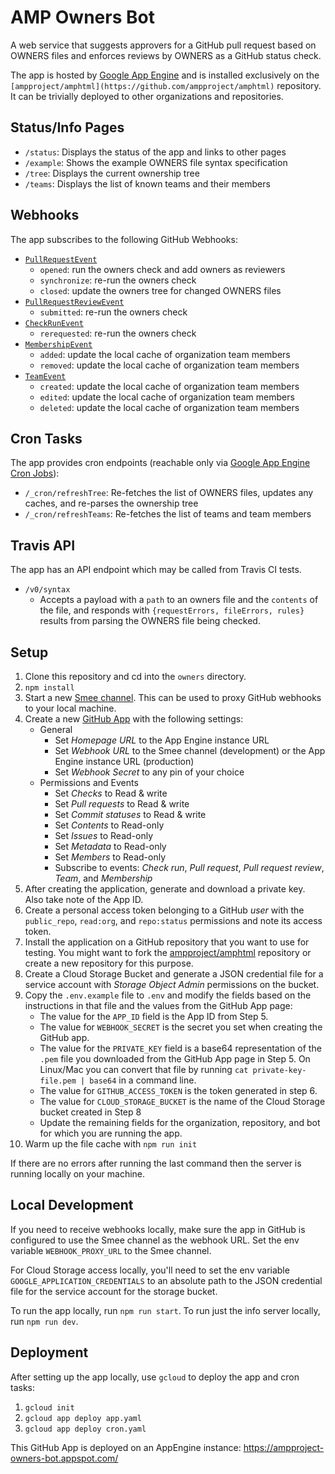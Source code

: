 AMP Owners Bot
==============

A web service that suggests approvers for a GitHub pull request based on OWNERS
files and enforces reviews by OWNERS as a GitHub status check.

The app is hosted by [Google App Engine](https://amp-pr-deploy-bot.appspot.com) and is installed exclusively on the `[ampproject/amphtml](https://github.com/ampproject/amphtml)` repository. It can be trivially deployed to other organizations and repositories.

Status/Info Pages
-----------------

* `/status`: Displays the status of the app and links to other pages
* `/example`: Shows the example OWNERS file syntax specification
* `/tree`: Displays the current ownership tree
* `/teams`: Displays the list of known teams and their members

Webhooks
--------

The app subscribes to the following GitHub Webhooks:

* [`PullRequestEvent`](https://developer.github.com/v3/activity/events/types/#pullrequestevent)
  * `opened`: run the owners check and add owners as reviewers
  * `synchronize`: re-run the owners check
  * `closed`: update the owners tree for changed OWNERS files
* [`PullRequestReviewEvent`](https://developer.github.com/v3/activity/events/types/#pullrequestreviewevent)
  * `submitted`: re-run the owners check
* [`CheckRunEvent`](https://developer.github.com/v3/activity/events/types/#pullrequestreviewevent)
  * `rerequested`: re-run the owners check
* [`MembershipEvent`](https://developer.github.com/v3/activity/events/types/#membershipevent)
  * `added`: update the local cache of organization team members
  * `removed`: update the local cache of organization team members
* [`TeamEvent`](https://developer.github.com/v3/activity/events/types/#teamevent)
  * `created`: update the local cache of organization team members
  * `edited`: update the local cache of organization team members
  * `deleted`: update the local cache of organization team members

Cron Tasks
----------

The app provides cron endpoints (reachable only via [Google App Engine Cron Jobs](https://cloud.google.com/appengine/docs/flexible/nodejs/scheduling-jobs-with-cron-yaml)):

* `/_cron/refreshTree`: Re-fetches the list of OWNERS files, updates any caches, and re-parses the ownership tree
* `/_cron/refreshTeams`: Re-fetches the list of teams and team members

Travis API
----------

The app has an API endpoint which may be called from Travis CI tests.

* `/v0/syntax`
  * Accepts a payload with a `path` to an owners file and the `contents` of the file, and responds with `{requestErrors, fileErrors, rules}` results from parsing the OWNERS file being checked.

Setup
-----

1. Clone this repository and cd into the `owners` directory.
2. `npm install`
3. Start a new [Smee channel](https://smee.io/). This can be used to proxy
   GitHub webhooks to your local machine.
4. Create a new [GitHub App](https://github.com/settings/apps/new) with the following settings:
   * General
     * Set _Homepage URL_ to the App Engine instance URL
     * Set _Webhook URL_ to the Smee channel (development) or the App Engine instance URL (production)
     * Set _Webhook Secret_ to any pin of your choice
   * Permissions and Events
     * Set _Checks_ to Read & write
     * Set _Pull requests_ to Read & write
     * Set _Commit statuses_ to Read & write
     * Set _Contents_ to Read-only
     * Set _Issues_ to Read-only
     * Set _Metadata_ to Read-only
     * Set _Members_ to Read-only
     * Subscribe to events: _Check run_, _Pull request_, _Pull request review_, _Team_, and _Membership_
5. After creating the application, generate and download a private key. Also
   take note of the App ID.
6. Create a personal access token belonging to a GitHub _user_ with the
   `public_repo`, `read:org`, and `repo:status` permissions and note its access token.
7. Install the application on a GitHub repository that you want to use for
   testing. You might want to fork the [ampproject/amphtml](https://github.com/ampproject/amphtml) repository or create a new repository for this purpose.
8. Create a Cloud Storage Bucket and generate a JSON credential file for a service account with _Storage Object Admin_ permissions on the bucket.
9. Copy the `.env.example` file to `.env` and modify the fields based on the
   instructions in that file and the values from the GitHub App page:
   * The value for the `APP_ID` field is the App ID from
     Step 5.
   * The value for `WEBHOOK_SECRET` is the secret you set when creating the GitHub app.
   * The value for the `PRIVATE_KEY` field is a base64 representation of the
     `.pem` file you downloaded from the GitHub App page in Step 5. On Linux/Mac you can
     convert that file by running `cat private-key-file.pem | base64` in a
     command line.
   * The value for `GITHUB_ACCESS_TOKEN` is the token generated in step 6.
   * The value for `CLOUD_STORAGE_BUCKET` is the name of the Cloud Storage bucket created in Step 8
   * Update the remaining fields for the organization, repository, and bot for which you are running the app.
11. Warm up the file cache with `npm run init`

If there are no errors after running the last command then the server is running
locally on your machine.

Local Development
-----------------

If you need to receive webhooks locally, make sure the app in GitHub is configured to use the Smee channel as the webhook URL. Set the env variable `WEBHOOK_PROXY_URL` to the Smee channel.

For Cloud Storage access locally, you'll need to set the env variable `GOOGLE_APPLICATION_CREDENTIALS` to an absolute path to the JSON credential file for the service account for the storage bucket.

To run the app locally, run `npm run start`. To run just the info server locally, run `npm run dev`.

Deployment
----------

After setting up the app locally, use `gcloud` to deploy the app and cron tasks:

1. `gcloud init`
2. `gcloud app deploy app.yaml`
3. `gcloud app deploy cron.yaml`



This GitHub App is deployed on an AppEngine instance:
https://ampproject-owners-bot.appspot.com/
